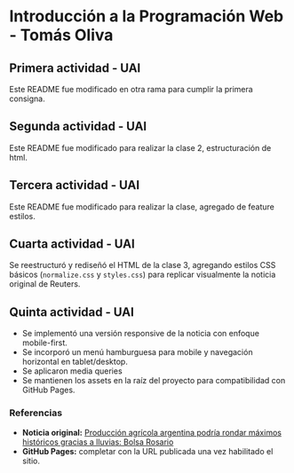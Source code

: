 ﻿# Introducción a la Programación Web - Tomás Oliva

## Primera actividad - UAI

Este README fue modificado en otra rama para cumplir la primera consigna.

## Segunda actividad - UAI

Este README fue modificado para realizar la clase 2, estructuración de html.

## Tercera actividad - UAI

Este README fue modificado para realizar la clase, agregado de feature estilos.

## Cuarta actividad - UAI

Se reestructuró y rediseñó el HTML de la clase 3, agregando estilos CSS básicos (`normalize.css` y `styles.css`) para replicar visualmente la noticia original de Reuters.

## Quinta actividad - UAI

- Se implementó una versión responsive de la noticia con enfoque mobile-first.
- Se incorporó un menú hamburguesa para mobile y navegación horizontal en tablet/desktop.
- Se aplicaron media queries
- Se mantienen los assets en la raíz del proyecto para compatibilidad con GitHub Pages.

### Referencias
- **Noticia original:** [Producción agrícola argentina podría rondar máximos históricos gracias a lluvias: Bolsa Rosario](https://www.reuters.com/latam/negocio/ARSZI5RP25OMNNLMYXXUIXVX4A-2025-08-20/)
- **GitHub Pages:** completar con la URL publicada una vez habilitado el sitio.
